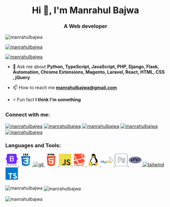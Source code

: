 
<h1 align="center">Hi 👋, I'm Manrahul Bajwa</h1>
<h3 align="center">A Web developer</h3>


<p align="left"> <img src="https://komarev.com/ghpvc/?username=manrahulbajwa&label=Profile%20views&color=0e75b6&style=flat" alt="manrahulbajwa" /> </p>

<p align="left"> <a href="https://github.com/ryo-ma/github-profile-trophy"><img src="https://github-profile-trophy.vercel.app/?username=manrahulbajwa" alt="manrahulbajwa" /></a> </p>

<p align="left"> <a href="https://twitter.com/manrahulbajwa" target="blank"><img src="https://img.shields.io/twitter/follow/manrahulbajwa?logo=twitter&style=for-the-badge" alt="manrahulbajwa" /></a> </p>

- 💬 Ask me about **Python, TypeScript, JavaScript, PHP, Django, Flask, Automation, Chrome Extensions, Magento, Laravel, React, HTML, CSS , jQuery**

- 📫 How to reach me **manrahulbajwa@gmail.com**

- ⚡ Fun fact **I think I'm something**

<h3 align="left">Connect with me:</h3>
<p align="left">
<a href="https://twitter.com/manrahulbajwa" target="blank"><img align="center" src="https://raw.githubusercontent.com/rahuldkjain/github-profile-readme-generator/master/src/images/icons/Social/twitter.svg" alt="manrahulbajwa" height="30" width="40" /></a>
<a href="https://linkedin.com/in/manrahulbajwa" target="blank"><img align="center" src="https://raw.githubusercontent.com/rahuldkjain/github-profile-readme-generator/master/src/images/icons/Social/linked-in-alt.svg" alt="manrahulbajwa" height="30" width="40" /></a>
<a href="https://fb.com/manrahulbajwa" target="blank"><img align="center" src="https://raw.githubusercontent.com/rahuldkjain/github-profile-readme-generator/master/src/images/icons/Social/facebook.svg" alt="manrahulbajwa" height="30" width="40" /></a>
<a href="https://instagram.com/manrahulbajwa" target="blank"><img align="center" src="https://raw.githubusercontent.com/rahuldkjain/github-profile-readme-generator/master/src/images/icons/Social/instagram.svg" alt="manrahulbajwa" height="30" width="40" /></a>
<a href="https://www.youtube.com/c/manrahulbajwa" target="blank"><img align="center" src="https://raw.githubusercontent.com/rahuldkjain/github-profile-readme-generator/master/src/images/icons/Social/youtube.svg" alt="manrahulbajwa" height="30" width="40" /></a>
</p>

<h3 align="left">Languages and Tools:</h3>
<p align="left"> <a href="https://getbootstrap.com" target="_blank" rel="noreferrer"> <img src="https://raw.githubusercontent.com/devicons/devicon/master/icons/bootstrap/bootstrap-plain-wordmark.svg" alt="bootstrap" width="40" height="40"/> </a> <a href="https://www.w3schools.com/css/" target="_blank" rel="noreferrer"> <img src="https://raw.githubusercontent.com/devicons/devicon/master/icons/css3/css3-original-wordmark.svg" alt="css3" width="40" height="40"/> </a> <a href="https://git-scm.com/" target="_blank" rel="noreferrer"> <img src="https://www.vectorlogo.zone/logos/git-scm/git-scm-icon.svg" alt="git" width="40" height="40"/> </a> <a href="https://www.w3.org/html/" target="_blank" rel="noreferrer"> <img src="https://raw.githubusercontent.com/devicons/devicon/master/icons/html5/html5-original-wordmark.svg" alt="html5" width="40" height="40"/> </a> <a href="https://developer.mozilla.org/en-US/docs/Web/JavaScript" target="_blank" rel="noreferrer"> <img src="https://raw.githubusercontent.com/devicons/devicon/master/icons/javascript/javascript-original.svg" alt="javascript" width="40" height="40"/> </a> <a href="https://laravel.com/" target="_blank" rel="noreferrer"> <img src="https://raw.githubusercontent.com/devicons/devicon/master/icons/laravel/laravel-plain-wordmark.svg" alt="laravel" width="40" height="40"/> </a> <a href="https://www.linux.org/" target="_blank" rel="noreferrer"> <img src="https://raw.githubusercontent.com/devicons/devicon/master/icons/linux/linux-original.svg" alt="linux" width="40" height="40"/> </a> <a href="https://www.mysql.com/" target="_blank" rel="noreferrer"> <img src="https://raw.githubusercontent.com/devicons/devicon/master/icons/mysql/mysql-original-wordmark.svg" alt="mysql" width="40" height="40"/> </a> <a href="https://www.photoshop.com/en" target="_blank" rel="noreferrer"> <img src="https://raw.githubusercontent.com/devicons/devicon/master/icons/photoshop/photoshop-line.svg" alt="photoshop" width="40" height="40"/> </a> <a href="https://www.php.net" target="_blank" rel="noreferrer"> <img src="https://raw.githubusercontent.com/devicons/devicon/master/icons/php/php-original.svg" alt="php" width="40" height="40"/> </a> <a href="https://tailwindcss.com/" target="_blank" rel="noreferrer"> <img src="https://www.vectorlogo.zone/logos/tailwindcss/tailwindcss-icon.svg" alt="tailwind" width="40" height="40"/> </a> <a href="https://www.typescriptlang.org/" target="_blank" rel="noreferrer"> <img src="https://raw.githubusercontent.com/devicons/devicon/master/icons/typescript/typescript-original.svg" alt="typescript" width="40" height="40"/> </a> </p>

<p><img align="left" src="https://github-readme-stats.vercel.app/api/top-langs?username=manrahulbajwa&show_icons=true&locale=en&layout=compact" alt="manrahulbajwa" /></p>

<p>&nbsp;<img align="center" src="https://github-readme-stats.vercel.app/api?username=manrahulbajwa&show_icons=true&locale=en" alt="manrahulbajwa" /></p>

<p><img align="center" src="https://github-readme-streak-stats.herokuapp.com/?user=manrahulbajwa&" alt="manrahulbajwa" /></p>
